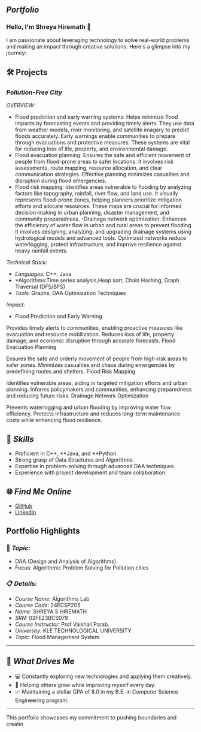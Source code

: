 ## *Portfolio*

### Hello, I'm Shreya Hiremath 👋

I am passionate about leveraging technology to solve real-world problems and making an impact through creative solutions. 
Here's a glimpse into my journey:  


## 🛠️ Projects

### *Pollution-Free City*  

*OVERVIEW:*  

- Flood prediction and early warning systems: Helps minimize flood impacts by forecasting events and providing timely alerts. They use data from weather models, river monitoring, and satellite imagery to predict floods accurately. Early warnings enable communities to prepare through evacuations and protective measures. These systems are vital for reducing loss of life, property, and environmental damage.
- Flood evacuation planning: Ensures the safe and efficient movement of people from flood-prone areas to safer locations. It involves risk assessments, route mapping, resource allocation, and clear communication strategies. Effective planning minimizes casualties and disruption during flood emergencies.
- Flood risk mapping: Identifies areas vulnerable to flooding by analyzing factors like topography, rainfall, river flow, and land use. It visually represents flood-prone zones, helping planners prioritize mitigation efforts and allocate resources. These maps are crucial for informed decision-making in urban planning, disaster management, and community preparedness.
-Drainage network optimization: Enhances the efficiency of water flow in urban and rural areas to prevent flooding. It involves designing, analyzing, and upgrading drainage systems using hydrological models and advanced tools. Optimized networks reduce waterlogging, protect infrastructure, and improve resilience against heavy rainfall events.






 
*Technical Stack:*  

- *Languages:* C++, Java  
- *Algorithms:Time series analysis,Heap sort, Chain Hashing, Graph Traversal (DFS/BFS)
- *Tools:* Graphs, DAA Optimization Techniques   

*Impact:*  

- Flood Prediction and Early Warning

Provides timely alerts to communities, enabling proactive measures like evacuation and resource mobilization.
Reduces loss of life, property damage, and economic disruption through accurate forecasts.
Flood Evacuation Planning

Ensures the safe and orderly movement of people from high-risk areas to safer zones.
Minimizes casualties and chaos during emergencies by predefining routes and shelters.
Flood Risk Mapping

Identifies vulnerable areas, aiding in targeted mitigation efforts and urban planning.
Informs policymakers and communities, enhancing preparedness and reducing future risks.
Drainage Network Optimization

Prevents waterlogging and urban flooding by improving water flow efficiency.
Protects infrastructure and reduces long-term maintenance costs while enhancing flood resilience.
## 🚀 *Skills*  

- Proficient in C++, **Java, and **Python.  
- Strong grasp of Data Structures and Algorithms.  
- Expertise in problem-solving through advanced DAA techniques.  
- Experience with project development and team collaboration.  


## 🌐 *Find Me Online*

- [GitHub]()
- [LinkedIn](https://www.linkedin.com/in/shreya-h-065b0b2aa?utm_source=share&utm_campaign=share_via&utm_content=profile&utm_medium=android_app)

## Portfolio Highlights

### 🎯 *Topic:* 

- DAA (Design and Analysis of Algorithms)  
- Focus: Algorithmic Problem Solving for Pollution cities  

### 📋 *Details:*

- *Course Name:* Algorithms Lab 
- *Course Code:* 24ECSP205 
- *Name:* SHREYA S HIREMATH
- *SRN:* 02FE23BCS079  
- *Course Instructor:* Prof Vaishali Parab. 
- *University:* KLE TECHNOLOGICAL UNIVERSITY
- *Topic:* Flood Management System

---

## 🎨 *What Drives Me*  
- 💻 Constantly exploring new technologies and applying them creatively.  
- 🤝 Helping others grow while improving myself every day.  
- 📈 Maintaining a stellar GPA of 8.0 in my B.E. in Computer Science Engineering program.  

---

This portfolio showcases my commitment to pushing boundaries and creatin
